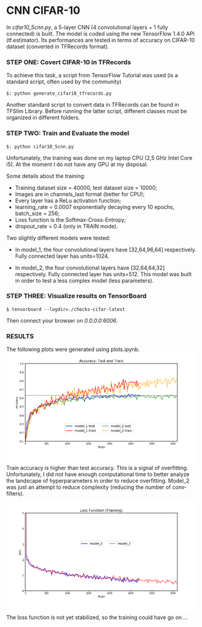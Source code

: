 # CNN CIFAR-10
In *cifar10_5cnn.py*, a 5-layer CNN (4 convolutional layers + 1 fully connected) is built. The model is coded using the new TensorFlow 1.4.0 API (tf.estimator).
Its performances are tested in terms of accuracy on CIFAR-10 dataset (converted in TFRecords format).

### STEP ONE: Covert CIFAR-10 in TFRecords
To achieve this task, a script from TensorFlow Tutorial was used (is a standard script, often used by the community)
```
$: python generate_cifar10_tfrecords.py
```
Another standard script to convert data in TFRecords can be found in TFSlim Library. Before running the latter script, different classes must be organized in different folders.

### STEP TWO: Train and Evaluate the model
```
$: python cifar10_5cnn.py
```

Unfortunately, the training was done on my laptop CPU (2,5 GHz Intel Core i5). At the moment I do not have any GPU at my disposal.

Some details about the training:

* Training dataset size = 40000, test dataset size = 10000;
* Images are in channels_last format (better for CPU);
* Every layer has a ReLu activation function;
* learning_rate = 0.0007 exponentially decaying every 10 epochs, batch_size = 256;
* Loss function is the Softmax-Cross-Entropy;
* dropout_rate = 0.4 (only in TRAIN mode).

Two slightly different models were tested:

* In model_1, the four convolutional layers have [32,64,96,64] respectively. Fully connected layer has units=1024.

* In model_2, the four convolutional layers have [32,64,64,32] respectively. Fully connected layer has units=512. This model was built in order to test a less complex model (less parameters).


### STEP THREE: Visualize results on TensorBoard
```
$ tensorboard --logdir=./checks-cifar-latest
```
Then connect your browser on *0.0.0.0:6006*.

### RESULTS
The following plots were generated using plots.ipynb.
![Accuracy](/plots/accuracy.png)
Train accuracy is higher than test accuracy. This is a signal of overfitting. Unfortunately, I did not have enough computational time to better analyze the landscape of hyperparameters in order to reduce overfitting. Model_2 was just an attempt to reduce complexity (reducing the number of conv-filters).

![Loss](/plots/loss.png)
The loss function is not yet stabilized, so the training could have go on ...
